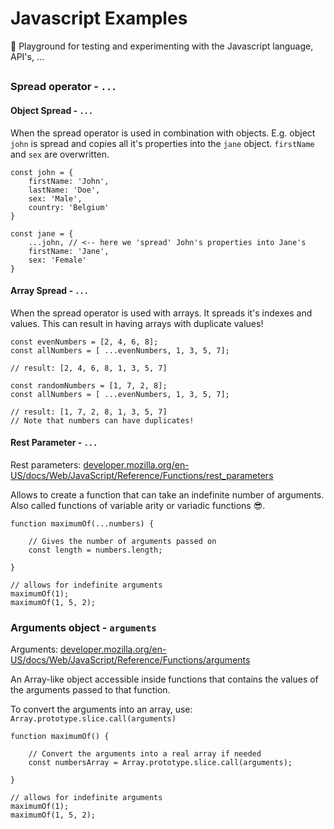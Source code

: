 # Javascript Examples

🎉 Playground for testing and experimenting with the Javascript language, API's, ...

## 

### Spread operator - `...`

#### Object Spread - `...`

When the spread operator is used in combination with objects. 
E.g. object `john` is spread and copies all it's properties into the `jane` object. `firstName` and `sex` are overwritten.

```
const john = {
    firstName: 'John',
    lastName: 'Doe',
    sex: 'Male',
    country: 'Belgium'
}

const jane = {
    ...john, // <-- here we 'spread' John's properties into Jane's
    firstName: 'Jane',
    sex: 'Female'
}
```

#### Array Spread - `...`

When the spread operator is used with arrays. It spreads it's indexes and values. 
This can result in having arrays with duplicate values!  

```
const evenNumbers = [2, 4, 6, 8];
const allNumbers = [ ...evenNumbers, 1, 3, 5, 7];

// result: [2, 4, 6, 8, 1, 3, 5, 7]
```

```
const randomNumbers = [1, 7, 2, 8];
const allNumbers = [ ...evenNumbers, 1, 3, 5, 7];

// result: [1, 7, 2, 8, 1, 3, 5, 7]
// Note that numbers can have duplicates!
```

#### Rest Parameter - `...`

Rest parameters: [developer.mozilla.org/en-US/docs/Web/JavaScript/Reference/Functions/rest_parameters](https://developer.mozilla.org/en-US/docs/Web/JavaScript/Reference/Functions/rest_parameters)

Allows to create a function that can take an indefinite number of arguments. Also called functions of variable arity or variadic functions 😎.

```
function maximumOf(...numbers) {
    
    // Gives the number of arguments passed on
    const length = numbers.length; 
    
}

// allows for indefinite arguments 
maximumOf(1);
maximumOf(1, 5, 2);
```

### Arguments object - `arguments`

Arguments: [developer.mozilla.org/en-US/docs/Web/JavaScript/Reference/Functions/arguments](https://developer.mozilla.org/en-US/docs/Web/JavaScript/Reference/Functions/arguments)

An Array-like object accessible inside functions that contains the values of the arguments passed to that function.

To convert the arguments into an array, use:  
`Array.prototype.slice.call(arguments)`

```
function maximumOf() {
    
    // Convert the arguments into a real array if needed
    const numbersArray = Array.prototype.slice.call(arguments); 
    
}

// allows for indefinite arguments 
maximumOf(1);
maximumOf(1, 5, 2);
```